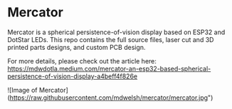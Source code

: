 # Mercator

Mercator is a spherical persistence-of-vision display based on ESP32 and
DotStar LEDs. This repo contains the full source files, laser cut and 3D
printed parts designs, and custom PCB design.

For more details, please check out the article here:
https://mdwdotla.medium.com/mercator-an-esp32-based-spherical-persistence-of-vision-display-a4beff4f826e

![Image of Mercator]
(https://raw.githubusercontent.com/mdwelsh/mercator/mercator.jpg")

